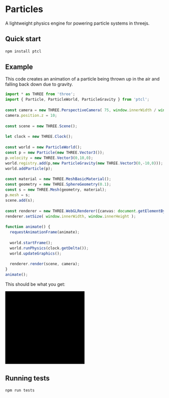 # Particles 

A lightweight physics engine for powering particle systems in threejs.  

## Quick start

```bash
npm install ptcl
```

## Example

This code creates an animation of a particle being thrown up in the air and falling back down due to gravity.

```ts
import * as THREE from 'three';
import { Particle, ParticleWorld, ParticleGravity } from 'ptcl';
    
const camera = new THREE.PerspectiveCamera( 75, window.innerWidth / window.innerHeight, 0.1, 1000 );
camera.position.z = 10;
        
const scene = new THREE.Scene();
    
let clock = new THREE.Clock();
    
const world = new ParticleWorld();
const p = new Particle(new THREE.Vector3());
p.velocity = new THREE.Vector3(0,10,0);
world.registry.add(p,new ParticleGravity(new THREE.Vector3(0,-10,0)));
world.addParticle(p);

const material = new THREE.MeshBasicMaterial();
const geometry = new THREE.SphereGeometry(0.1);
const s = new THREE.Mesh(geometry, material);
p.mesh = s;
scene.add(s);

const renderer = new THREE.WebGLRenderer({canvas: document.getElementById("game")});
renderer.setSize( window.innerWidth, window.innerHeight );

function animate() {
  requestAnimationFrame(animate);

  world.startFrame();
  world.runPhysics(clock.getDelta());
  world.updateGraphics();
  
  renderer.render(scene, camera);
}
animate();
```
This should be what you get:

<img src="demos/README.gif" width=50%>

## Running tests

```bash
npm run tests
```
